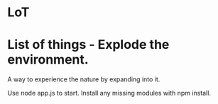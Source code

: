 # LoT
List of things - Explode the environment.
==

A way to experience the nature by expanding into it.

Use node app.js to start. Install any missing modules with npm install.